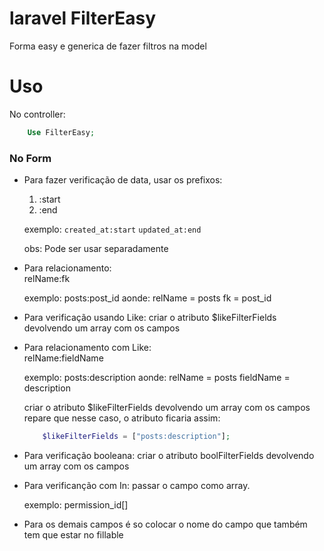 # laravel FilterEasy
Forma easy e generica de fazer filtros na model

# Uso
No controller:
```php
    Use FilterEasy;
```

### No Form
- Para fazer verificação de data, usar os prefixos:
    1. :start
    1. :end
    
    exemplo:
        `created_at:start`
        `updated_at:end`

    obs: 
        Pode ser usar separadamente
        
- Para relacionamento:        
    relName:fk
    
    exemplo:
        posts:post_id aonde:
        relName = posts
        fk = post_id

- Para verificação usando Like:
    criar o atributo $likeFilterFields devolvendo um array com os campos

- Para relacionamento com Like:        
    relName:fieldName
    
    exemplo:
        posts:description aonde:
        relName = posts
        fieldName = description

    criar o atributo $likeFilterFields devolvendo um array com os campos
    repare que nesse caso, o atributo ficaria assim:
    ```php
        $likeFilterFields = ["posts:description"];
    ```

- Para verificação booleana:
    criar o atributo boolFilterFields devolvendo um array com os campos
    
- Para verificanção com In:
    passar o campo como array.    
    
    exemplo:
        permission_id[]
        
- Para os demais campos é so colocar o nome do campo que também tem que estar no fillable